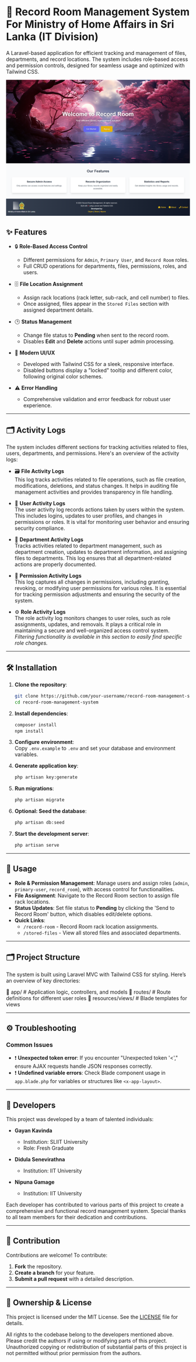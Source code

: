 # 📂 Record Room Management System For Ministry of Home Affairs in Sri Lanka (IT Division)

A Laravel-based application for efficient tracking and management of files, departments, and record locations. The system includes role-based access and permission controls, designed for seamless usage and optimized with Tailwind CSS.

![Record Room Management System](https://github.com/GayanKavinda/record_room_project/blob/Gayan/Project%20Showcase/1.%20Start%20Screen.png)

## ✨ Features

- 🔒 **Role-Based Access Control**  
  - Different permissions for `Admin`, `Primary User`, and `Record Room` roles.
  - Full CRUD operations for departments, files, permissions, roles, and users.

- 🗄️ **File Location Assignment**  
  - Assign rack locations (rack letter, sub-rack, and cell number) to files.
  - Once assigned, files appear in the `Stored Files` section with assigned department details.

- 🕒 **Status Management**  
  - Change file status to **Pending** when sent to the record room.
  - Disables **Edit** and **Delete** actions until super admin processing.

- 🎨 **Modern UI/UX**  
  - Developed with Tailwind CSS for a sleek, responsive interface.
  - Disabled buttons display a "locked" tooltip and different color, following original color schemes.

- ⚠️ **Error Handling**  
  - Comprehensive validation and error feedback for robust user experience.

---

## 🗂️ Activity Logs

The system includes different sections for tracking activities related to files, users, departments, and permissions. Here's an overview of the activity logs:

- 🗃️ **File Activity Logs**  
  This log tracks activities related to file operations, such as file creation, modifications, deletions, and status changes. It helps in auditing file management activities and provides transparency in file handling.

- 👤 **User Activity Logs**  
  The user activity log records actions taken by users within the system. This includes logins, updates to user profiles, and changes in permissions or roles. It is vital for monitoring user behavior and ensuring security compliance.

- 🏢 **Department Activity Logs**  
  Tracks activities related to department management, such as department creation, updates to department information, and assigning files to departments. This log ensures that all department-related actions are properly documented.

- 🔑 **Permission Activity Logs**  
  This log captures all changes in permissions, including granting, revoking, or modifying user permissions for various roles. It is essential for tracking permission adjustments and ensuring the security of the system.

- ⚙️ **Role Activity Logs**  
  The role activity log monitors changes to user roles, such as role assignments, updates, and removals. It plays a critical role in maintaining a secure and well-organized access control system. *Filtering functionality is available in this section to easily find specific role changes.*

---

## 🛠️ Installation

1. **Clone the repository**:
    ```bash
    git clone https://github.com/your-username/record-room-management-system.git
    cd record-room-management-system
    ```

2. **Install dependencies**:
    ```bash
    composer install
    npm install
    ```

3. **Configure environment**:  
   Copy `.env.example` to `.env` and set your database and environment variables.

4. **Generate application key**:
    ```bash
    php artisan key:generate
    ```

5. **Run migrations**:
    ```bash
    php artisan migrate
    ```

6. **Optional: Seed the database**:
    ```bash
    php artisan db:seed
    ```

7. **Start the development server**:
    ```bash
    php artisan serve
    ```

---

## 🚀 Usage

- **Role & Permission Management**: Manage users and assign roles (`admin`, `primary-user`, `record_room`), with access control for functionalities.
- **File Assignment**: Navigate to the Record Room section to assign file rack locations.
- **Status Updates**: Set file status to **Pending** by clicking the 'Send to Record Room' button, which disables edit/delete options.
- **Quick Links**:
  - `/record-room` - Record Room rack location assignments.
  - `/stored-files` - View all stored files and associated departments.

---

## 🗂️ Project Structure

The system is built using Laravel MVC with Tailwind CSS for styling. Here’s an overview of key directories:

📁 app/ # Application logic, controllers, and models 
📁 routes/ # Route definitions for different user roles 
📁 resources/views/ # Blade templates for views

---

## ⚙️ Troubleshooting

### Common Issues

- ❗ **Unexpected token error**: If you encounter "Unexpected token '<'," ensure AJAX requests handle JSON responses correctly.
- ❗ **Undefined variable errors**: Check Blade component usage in `app.blade.php` for variables or structures like `<x-app-layout>`.

---

## 👥 Developers

This project was developed by a team of talented individuals:

- **Gayan Kavinda**  
  - Institution: SLIIT University  
  - Role: Fresh Graduate  

- **Didula Senevirathna**  
  - Institution: IIT University  

- **Nipuna Gamage**  
  - Institution: IIT University  

Each developer has contributed to various parts of this project to create a comprehensive and functional record management system. Special thanks to all team members for their dedication and contributions.

---

## 🤝 Contribution

Contributions are welcome! To contribute:

1. **Fork** the repository.
2. **Create a branch** for your feature.
3. **Submit a pull request** with a detailed description.

---

## 📜 Ownership & License

This project is licensed under the MIT License. See the [LICENSE](LICENSE) file for details.

All rights to the codebase belong to the developers mentioned above. Please credit the authors if using or modifying parts of this project. Unauthorized copying or redistribution of substantial parts of this project is not permitted without prior permission from the authors.
